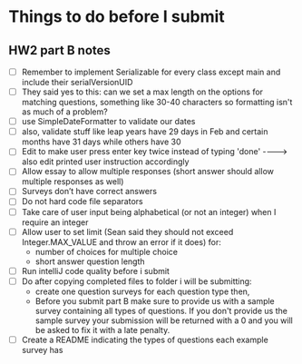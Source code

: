 # Things to do before I submit #

## HW2 part B notes ##

- [ ] Remember to implement Serializable for every class except main and include their serialVersionUID
- [ ] They said yes to this: can we set a max length on the options for matching questions, something
  like 30-40 characters so formatting isn't as much of a problem?
- [ ] use SimpleDateFormatter to validate our dates
- [ ] also, validate stuff like leap years have 29 days in Feb and certain months have 31 days while others have 30
- [ ] Edit to make user press enter key twice instead of typing 'done' ----> also edit printed user instruction
  accordingly
- [ ] Allow essay to allow multiple responses (short answer should allow multiple responses as well)
- [ ] Surveys don’t have correct answers
- [ ] Do not hard code file separators
- [ ] Take care of user input being alphabetical (or not an integer) when I require an integer
- [ ] Allow user to set limit (Sean said they should not exceed Integer.MAX_VALUE and throw an error
  if it does) for:
    - number of choices for multiple choice
    - short answer question length
- [ ] Run intelliJ code quality before i submit
- [ ] Do after copying completed files to folder i will be submitting:
    - create one question surveys for each question type then,
    - Before you submit part B make sure to provide us with a sample survey containing all types of
      questions. If you don't provide us the sample survey your submission will be returned with a 0 and
      you will be asked to fix it with a late penalty.
- [ ] Create a README indicating the types of questions each example survey has
